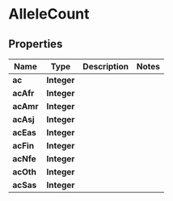 

# AlleleCount


## Properties

| Name | Type | Description | Notes |
|------------ | ------------- | ------------- | -------------|
|**ac** | **Integer** |  |  |
|**acAfr** | **Integer** |  |  |
|**acAmr** | **Integer** |  |  |
|**acAsj** | **Integer** |  |  |
|**acEas** | **Integer** |  |  |
|**acFin** | **Integer** |  |  |
|**acNfe** | **Integer** |  |  |
|**acOth** | **Integer** |  |  |
|**acSas** | **Integer** |  |  |



